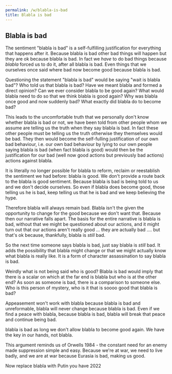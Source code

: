 ```yaml
---
permalink: /w/blabla-is-bad
title: Blabla is bad
---
```


## Blabla is bad

The sentiment "blabla is bad" is a self-fulfilling justification for everything that happens after it. Because blabla is bad other bad things will happen but they are ok because blabla is bad. In fact we *have* to do bad things because *blabla* forced us to do it, after all blabla is bad. Even things that we ourselves once said where bad now become good because blabla is bad.

Questioning the statement "blabla is bad" would be saying "wait is blabla bad"? Who told us that blabla is bad? Have we meant blabla and formed a direct opinion? Can we ever consider blabla to be good again? What would blabla need to do so that we think blabla is good again? Why was blabla once good and now suddenly bad? What exactly did blabla do to become bad?

This leads to the uncomfortable truth that we personally don't know whether blabla is bad or not, we have been told from other people whom we assume are telling us the truth when they say blabla is bad. In fact these other people must be telling us the truth otherwise they themselves would be bad. They then would become the self-fulling justification of our own bad behaviour, i.e. our own bad behaviour by lying to our own people saying blabla is bad (when fact blabla is good) would then be the justification for our bad (well now good actions but previously bad actions) actions against blabla.

It is literally no longer possible for blabla to reform, reclaim or reestablish the sentiment we had before: blabla is good. We don't provide a route back to the blabla is good sentiment. Because blabla is bad is being told to us and we don't decide ourselves. So even if blabla does become good, those telling us he is bad, keep telling us that he is bad and we keep believing the hype.

Therefore blabla will always remain bad. Blabla isn't the given the opportunity to change for the good because we don't want that. Because then our narrative falls apart. The basis for the entire narrative is blabla is bad, without that we might be questioned about our actions, and it might turn out that our actions aren't really good ... they are actually bad .... but that's ok because, thankfully, blabla is *still* bad.

So the next time someone says blabla is bad, just say blabla is *still* bad. It adds the possibility that blabla might change or that we might actually know what blabla is really like. It is a form of character assassination to say blabla is bad.

Weirdly what is not being said who is good? Blabla is bad would imply that there is a scalar on which at the far end is blabla but who is at the other end? As soon as someone is bad, there is a comparison to someone else. Who is this person of mystery, who is it that is soooo good that blabla is bad?

Appeasement won't work with blabla because blabla is bad and unreformable, blabla will never change because blabla is bad. Even if we find a peace with blabla, because blabla is bad, blabla will break that peace and continue being bad.

blabla is bad as long we don't allow blabla to become good again. We have the key in our hands, not blabla.

This argument reminds us of Orwells 1984 - the constant need for an enemy made suppression simple and easy. Because we're at war, we need to live badly, and we are at war because Eurasia is bad, making us good.

Now replace blabla with Putin you have 2022
